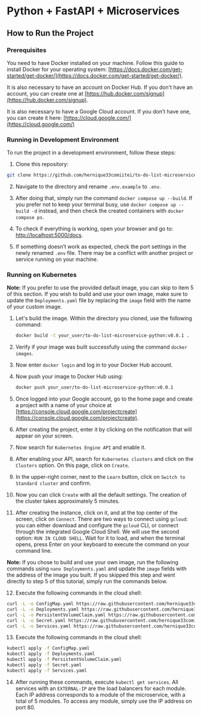 # Python + FastAPI + Microservices

## How to Run the Project

### Prerequisites

You need to have Docker installed on your machine. Follow this guide to install Docker for your operating system: [https://docs.docker.com/get-started/get-docker/](https://docs.docker.com/get-started/get-docker/).

It is also necessary to have an account on Docker Hub. If you don't have an account, you can create one at [https://hub.docker.com/signup](https://hub.docker.com/signup).

It is also necessary to have a Google Cloud account. If you don’t have one, you can create it here: [https://cloud.google.com/](https://cloud.google.com/)

### Running in Development Environment

To run the project in a development environment, follow these steps:

1. Clone this repository:

```bash
git clone https://github.com/hernique33comiitei/to-do-list-microservice-python.git
```

2. Navigate to the directory and rename `.env.example` to `.env`.

3. After doing that, simply run the command `docker compose up --build`. If you prefer not to keep your terminal busy, use `docker compose up --build -d` instead, and then check the created containers with `docker compose ps`.

4. To check if everything is working, open your browser and go to: [http://localhost:5000/docs](http://localhost:5000/docs).

5. If something doesn’t work as expected, check the port settings in the newly renamed `.env` file. There may be a conflict with another project or service running on your machine.

### Running on Kubernetes

**Note:** If you prefer to use the provided default image, you can skip to item 5 of this section. If you wish to build and use your own image, make sure to update the `Deployments.yaml` file by replacing the `image` field with the name of your custom image.

1. Let's build the image. Within the directory you cloned, use the following command:

   ```bash
   docker build -t your_user/to-do-list-microservice-python:v0.0.1 .
   ```

2. Verify if your image was built successfully using the command `docker images`.

3. Now enter `docker login` and log in to your Docker Hub account.

4. Now push your image to Docker Hub using:
   ```bash
   docker push your_user/to-do-list-microservice-python:v0.0.1
   ```
5. Once logged into your Google account, go to the home page and create a project with a name of your choice at [https://console.cloud.google.com/projectcreate](https://console.cloud.google.com/projectcreate).

6. After creating the project, enter it by clicking on the notification that will appear on your screen.

7. Now search for `Kubernetes Engine API` and enable it.

8. After enabling your API, search for `Kubernetes clusters` and click on the `Clusters` option. On this page, click on `Create`.

9. In the upper-right corner, next to the `Learn` button, click on `Switch to Standard cluster` and confirm.

10. Now you can click `Create` with all the default settings. The creation of the cluster takes approximately 5 minutes.

11. After creating the instance, click on it, and at the top center of the screen, click on `Connect`. There are two ways to connect using `gcloud`: you can either download and configure the `gcloud` CLI, or connect through the integrated Google Cloud Shell. We will use the second option: `RUN IN CLOUD SHELL`. Wait for it to load, and when the terminal opens, press Enter on your keyboard to execute the command on your command line.

**Note:** If you chose to build and use your own image, run the following commands using `nano Deployments.yaml` and update the `image` fields with the address of the image you built. If you skipped this step and went directly to step 5 of this tutorial, simply run the commands below.

12. Execute the following commands in the cloud shell:

```bash
curl -L -o ConfigMap.yaml https://raw.githubusercontent.com/hernique33comiitei/to-do-list-microservice-python/main/ConfigMap.yaml
curl -L -o Deployments.yaml https://raw.githubusercontent.com/hernique33comiitei/to-do-list-microservice-python/main/Deployments.yaml
curl -L -o PersistentVolumeClaim.yaml https://raw.githubusercontent.com/hernique33comiitei/to-do-list-microservice-python/main/PersistentVolumeClaim.yaml
curl -L -o Secret.yaml https://raw.githubusercontent.com/hernique33comiitei/to-do-list-microservice-python/main/Secret.yaml
curl -L -o Services.yaml https://raw.githubusercontent.com/hernique33comiitei/to-do-list-microservice-python/main/Services.yaml
```

13. Execute the following commands in the cloud shell:

```bash
kubectl apply -f ConfigMap.yaml
kubectl apply -f Deployments.yaml
kubectl apply -f PersistentVolumeClaim.yaml
kubectl apply -f Secret.yaml
kubectl apply -f Services.yaml
```

14. After running these commands, execute `kubectl get services`. All services with an `EXTERNAL-IP` are the load balancers for each module. Each IP address corresponds to a module of the microservice, with a total of 5 modules. To access any module, simply use the IP address on port 80.

